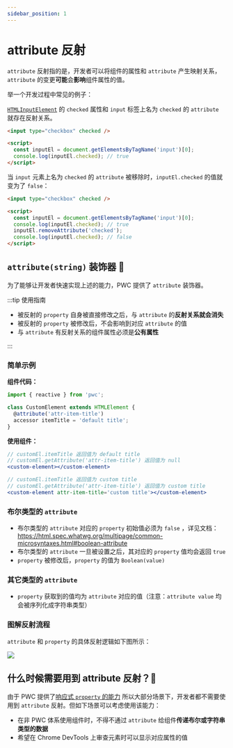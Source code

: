 ```yaml
---
sidebar_position: 1
---
```


# attribute 反射

`attribute` 反射指的是，开发者可以将组件的属性和 `attribute` 产生映射关系， `attribute` 的变更**可能**会**影响**组件属性的值。

举一个开发过程中常见的例子：

[`HTMLInputElement`](https://developer.mozilla.org/zh-TW/docs/Web/API/HTMLInputElement) 的 `checked` 属性和 `input` 标签上名为 `checked` 的 `attribute` 就存在反射关系。

```html
<input type="checkbox" checked />

<script>
  const inputEl = document.getElementsByTagName('input')[0];
  console.log(inputEl.checked); // true
</script>
```

当 `input` 元素上名为 `checked` 的 `attribute` 被移除时，`inputEl.checked` 的值就变为了 `false`：

```html
<input type="checkbox" checked />

<script>
  const inputEl = document.getElementsByTagName('input')[0];
  console.log(inputEl.checked); // true
  inputEl.removeAttribute('checked');
  console.log(inputEl.checked); // false
</script>
```

## `attribute(string)` 装饰器 🔧

为了能够让开发者快速实现上述的能力，PWC 提供了 `attribute` 装饰器。

:::tip 使用指南

- 被反射的 `property` 自身被直接修改之后，与 `attribute` 的**反射关系就会消失**
- 被反射的 `property` 被修改后，不会影响到对应 `attribute` 的值
- 与 `attribute` 有反射关系的组件属性必须是**公有属性**

:::

### 简单示例

**组件代码：**

```js
import { reactive } from 'pwc';

class CustomElement extends HTMLElement {
  @attribute('attr-item-title')
  accessor itemTitle = 'default title';
}
```

**使用组件：**

```jsx
// customEl.itemTitle 返回值为 default title
// customEl.getAttribute('attr-item-title') 返回值为 null
<custom-element></custom-element>

// customEl.itemTitle 返回值为 custom title
// customEl.getAttribute('attr-item-title') 返回值为 custom title
<custom-element attr-item-title='custom title'></custom-element>
```


### 布尔类型的 `attribute`

- 布尔类型的 `attribute` 对应的 `property` 初始值必须为 `false` ，详见文档：https://html.spec.whatwg.org/multipage/common-microsyntaxes.html#boolean-attribute
- 布尔类型的 `attribute` 一旦被设置之后，其对应的 `property` 值均会返回 `true`
- `property` 被修改后，`property` 的值为 `Boolean(value)`

### 其它类型的 `attribute`

- `property` 获取到的值均为 `attribute` 对应的值（注意：`attribute value` 均会被序列化成字符串类型）

### 图解反射流程

`attribute` 和 `property` 的具体反射逻辑如下图所示：

<a target="_blank" href="https://img.alicdn.com/imgextra/i3/O1CN01ge2ehT21BmDWLW9JF_!!6000000006947-2-tps-2774-1622.png"><img src='https://img.alicdn.com/imgextra/i3/O1CN01ge2ehT21BmDWLW9JF_!!6000000006947-2-tps-2774-1622.png' /></a>



## 什么时候需要用到 attribute 反射？🙈

由于 PWC 提供了[响应式 `property` 的能力](../base/reactive) 所以大部分场景下，开发者都不需要使用到 `attribute` 反射。但如下场景可以考虑使用该能力：

- 在非 PWC 体系使用组件时，不得不通过 `attribute` 给组件**传递布尔或字符串类型的数据**
- 希望在 Chrome DevTools 上审查元素时可以显示对应属性的值
